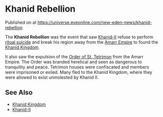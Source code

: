 # Khanid Rebellion
Published on  at https://universe.eveonline.com/new-eden-news/khanid-rebellion

The **Khanid Rebellion** was the event that saw [Khanid-II](5HlA8KgFOuLy4jTf3t54xf) refuse to perform [ritual suicide](7uCmeRGL3bgVWlEWQ9TZQb) and break his region away from the [Amarr Empire](7BDNWe469BCdW0xdEmkWr7) to found the [Khanid Kingdom](5VtgxEr1vnxuazt8lvQLoj).

It also saw the expulsion of the [Order of St. Tetrimon](4Z9IYnlIENaSBblXROhEfY) from the Amarr Empire. The Order was branded heretical and seen as dangerous to tranquility and peace. Tetrimon houses were confiscated and members were imprisoned or exiled. Many fled to the Khanid Kingdom, where they were allowed to exist unmolested by Khanid II.

See Also
--------

-   [Khanid Kingdom](5VtgxEr1vnxuazt8lvQLoj)
-   [Khanid-II](5HlA8KgFOuLy4jTf3t54xf)

